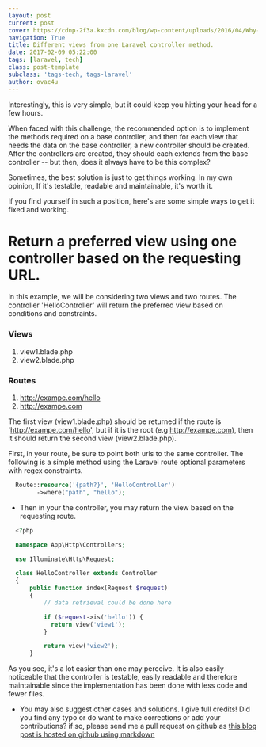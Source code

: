 ```yaml
---
layout: post
current: post
cover: https://cdnp-2f3a.kxcdn.com/blog/wp-content/uploads/2016/04/Why-Laravel.jpg
navigation: True
title: Different views from one Laravel controller method.
date: 2017-02-09 05:22:00
tags: [laravel, tech]
class: post-template
subclass: 'tags-tech, tags-laravel'
author: ovac4u
---
```


<!-- # Multiple views from one Laravel controller -->

Interestingly, this is very simple, but it could keep you hitting your head for a few hours.

When faced with this challenge, the recommended option is to implement the methods required on a base controller, and then for each view that needs the data on the base controller, a new controller should be created. After the controllers are created, they should each extends from the base controller -- but then, does it always have to be this complex?

Sometimes, the best solution is just to get things working. In my own opinion, If it's testable, readable and maintainable, it's worth it.

If you find yourself in such a position, here's are some simple ways to get it fixed and working.

# Return a preferred view using one controller based on the requesting URL.

In this example, we will be considering two views and two routes. The controller 'HelloController' will return the preferred view based on conditions and constraints.

### Views
  1. view1.blade.php
  2. view2.blade.php

### Routes
  1. http://exampe.com/hello
  2. http://exampe.com

The first view (view1.blade.php) should be returned if the route is 'http://exampe.com/hello', but if it is the root (e.g http://exampe.com), then it should return the second view (view2.blade.php).

First, in your route, be sure to point both urls to the same controller. The following is a simple method using the Laravel route optional parameters with regex constraints.

```php
  Route::resource('{path?}', 'HelloController')
        ->where("path", "hello");
```

* Then in your the controller, you may return the view based on the requesting route.
```php
  <?php

  namespace App\Http\Controllers;

  use Illuminate\Http\Request;

  class HelloController extends Controller
  {
      public function index(Request $request)
      {
          // data retrieval could be done here

          if ($request->is('hello')) {
            return view('view1');
          }

          return view('view2');
      }
```

As you see, it's a lot easier than one may perceive. It is also easily noticeable that the controller is testable, easily readable and therefore maintainable since the implementation has been done with less code and fewer files.

* You may also suggest other cases and solutions. I give full credits! Did you find any typo or do want to make corrections or add your contributions? if so, please send me a pull request on github as [this blog post is hosted on github using markdown](https://github.com/ovac/blogs/blob/master/_posts/2018-02-09-multiple-views-from-one-laravel-controller.md)
